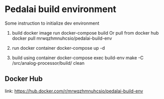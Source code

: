 # Pedalai build environment

Some instruction to initialize dev environment

1. build docker image run
 docker-compose build
Or pull from docker hub
 docker pull mrwqzhmnuhcsio/pedalai-build-env

2. run docker container
 docker-compose up -d

3. build using container
docker-compose exec build-env make -C /src/analog-processor/build/ clean


## Docker Hub
link: https://hub.docker.com/r/mrwqzhmnuhcsio/pedalai-build-env
